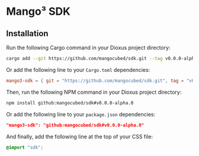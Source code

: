 # Mango³ SDK

## Installation

Run the following Cargo command in your Dioxus project directory:

```bash
cargo add --git https://github.com/mangocubed/sdk.git --tag v0.0.0-alpha.0
```

Or add the following line to your `Cargo.toml` dependencies:

```toml
mango3-sdk = { git = "https://github.com/mangocubed/sdk.git", tag = "v0.0.0-alpha.0" }
```

Then, run the following NPM command in your Dioxus project directory:

```bash
npm install github:mangocubed/sdk#v0.0.0-alpha.0
```

Or add the following line to your `package.json` dependencies:

```json
"mango3-sdk": "github:mangocubed/sdk#v0.0.0-alpha.0"
```

And finally, add the following line at the top of your CSS file:

```css
@import "sdk";
```
